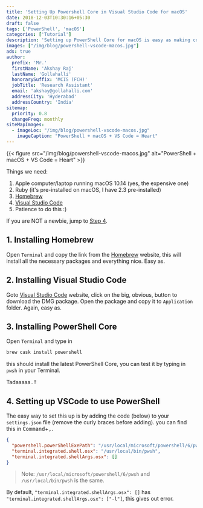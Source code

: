 ```yaml
---
title: 'Setting Up Powershell Core in Visual Studio Code for macOS'
date: 2018-12-03T10:30:16+05:30
draft: false
tags: ['PowerShell', 'macOS']
categories: ['Tutorial']
description: 'Setting up PowerShell Core for macOS is easy as making coffee on a coffee machine. Check this out.'
images: ["/img/blog/powershell-vscode-macos.jpg"]
ads: true
author:
  prefix: 'Mr.'
  firstName: 'Akshay Raj'
  lastName: 'Gollahalli'
  honorarySuffix: 'MCIS (FCH)'
  jobTitle: 'Research Assistant'
  email: 'akshay@gollahalli.com'
  addressCity: 'Hyderabad'
  addressCountry: 'India'
sitemap:
  priority: 0.8
  changeFreq: monthly
siteMapImages:
  - imageLoc: "/img/blog/powershell-vscode-macos.jpg"
    imageCaption: "PowerShell + macOS + VS Code = Heart"
---
```


{{< figure src="/img/blog/powershell-vscode-macos.jpg" alt="PowerShell + macOS + VS Code = Heart" >}}

Things we need:

1. Apple computer/laptop running macOS 10.14 (yes, the expensive one)
2. Ruby (it's pre-installed on macOS, I have 2.3 pre-installed)
3. [Homebrew](https://brew.sh)
4. [Visual Studio Code](https://code.visualstudio.com/)
5. Patience to do this :)

If you are NOT a newbie, jump to [Step 4](#4-setting-up-vscode-to-use-powershell).

## 1. Installing Homebrew

Open `Terminal` and copy the link from the [Homebrew](https://brew.sh) website, this will install all the necessary packages and everything nice. Easy as.

## 2. Installing Visual Studio Code

Goto [Visual Studio Code](https://code.visualstudio.com/) website, click on the big, obvious, button to download the DMG package. Open the package and copy it to `Application` folder. Again, easy as.

## 3. Installing PowerShell Core

Open `Terminal` and type in

```md
brew cask install powershell
```

this should install the latest PowerShell Core, you can test it by typing in `pwsh` in your Terminal.

Tadaaaaa..!!

## 4. Setting up VSCode to use PowerShell

The easy way to set this up is by adding the code (below) to your `settings.json` file (remove the curly braces before adding). you can find this in <kbd class="uk-label">Command</kbd>+<kbd class="uk-label">,</kbd>.

```json
{
  "powershell.powerShellExePath": "/usr/local/microsoft/powershell/6/pwsh",
  "terminal.integrated.shell.osx": "/usr/local/bin/pwsh",
  "terminal.integrated.shellArgs.osx": []
}
```
> Note: `/usr/local/microsoft/powershell/6/pwsh` and `/usr/local/bin/pwsh` is the same.

By default, `"terminal.integrated.shellArgs.osx": []` has `"terminal.integrated.shellArgs.osx": ["-l"]`, this gives out error.